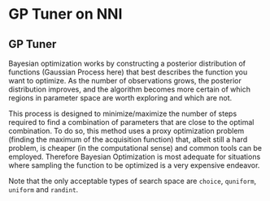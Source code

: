 GP Tuner on NNI
===

## GP Tuner

Bayesian optimization works by constructing a posterior distribution of functions (Gaussian Process here) that best describes the function you want to optimize. As the number of observations grows, the posterior distribution improves, and the algorithm becomes more certain of which regions in parameter space are worth exploring and which are not.

This process is designed to minimize/maximize the number of steps required to find a combination of parameters that are close to the optimal combination. To do so, this method uses a proxy optimization problem (finding the maximum of the acquisition function) that, albeit still a hard problem, is cheaper (in the computational sense) and common tools can be employed. Therefore Bayesian Optimization is most adequate for situations where sampling the function to be optimized is a very expensive endeavor.

Note that the only acceptable types of search space are `choice`, `quniform`, `uniform` and `randint`.
